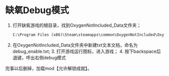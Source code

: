 # 缺氧Debug模式

1. 打开缺氧游戏的根目录，找到OxygenNotIncluded_Data文件夹；

   ```txt
   C:\Program Files (x86)\Steam\steamapps\common\OxygenNotIncluded\OxygenNotIncluded_Data
   ```

2. 在OxygenNotIncluded_Data文件夹中新建txt文本文档，命名为debug_enable.txt; 3. 打开游戏运行图标，进入游戏； 4. 按下backspace后退键，呼出右侧debug模式



完事以后删掉，加载mod【允许解锁成就】。